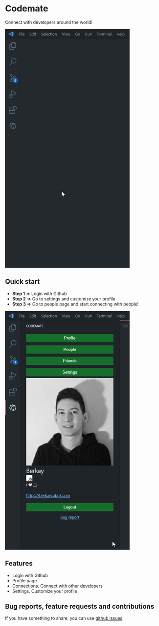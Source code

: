 # Codemate
Connect with developers around the world!

![](./media/codemate-video.gif)

## Quick start
- **Step 1** => Login with Github
- **Step 2** => Go to settings and customize your profile
- **Step 3** => Go to people page and start connecting with people!

![](./media/codemate-video-2.gif)

## Features
- Login with Github
- Profile page
- Connections. Connect with other developers
- Settings. Customize your profile

## Bug reports, feature requests and contributions
If you have something to share, you can use [github issues](https://github.com/berkaycubuk/codemate/issues)